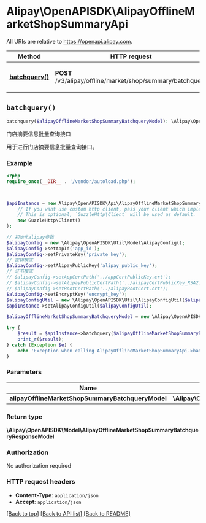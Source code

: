 # Alipay\OpenAPISDK\AlipayOfflineMarketShopSummaryApi

All URIs are relative to https://openapi.alipay.com.

Method | HTTP request | Description
------------- | ------------- | -------------
[**batchquery()**](AlipayOfflineMarketShopSummaryApi.md#batchquery) | **POST** /v3/alipay/offline/market/shop/summary/batchquery | 门店摘要信息批量查询接口


## `batchquery()`

```php
batchquery($alipayOfflineMarketShopSummaryBatchqueryModel): \Alipay\OpenAPISDK\Model\AlipayOfflineMarketShopSummaryBatchqueryResponseModel
```

门店摘要信息批量查询接口

用于进行门店摘要信息批量查询接口。

### Example

```php
<?php
require_once(__DIR__ . '/vendor/autoload.php');



$apiInstance = new Alipay\OpenAPISDK\Api\AlipayOfflineMarketShopSummaryApi(
    // If you want use custom http client, pass your client which implements `GuzzleHttp\ClientInterface`.
    // This is optional, `GuzzleHttp\Client` will be used as default.
    new GuzzleHttp\Client()
);

// 初始化alipay参数
$alipayConfig = new \Alipay\OpenAPISDK\Util\Model\AlipayConfig();
$alipayConfig->setAppId('app_id');
$alipayConfig->setPrivateKey('private_key');
// 密钥模式
$alipayConfig->setAlipayPublicKey('alipay_public_key');
// 证书模式
// $alipayConfig->setAppCertPath('../appCertPublicKey.crt');
// $alipayConfig->setAlipayPublicCertPath('../alipayCertPublicKey_RSA2.crt');
// $alipayConfig->setRootCertPath('../alipayRootCert.crt');
$alipayConfig->setEncryptKey('encrypt_key');
$alipayConfigUtil = new \Alipay\OpenAPISDK\Util\AlipayConfigUtil($alipayConfig);
$apiInstance->setAlipayConfigUtil($alipayConfigUtil);

$alipayOfflineMarketShopSummaryBatchqueryModel = new \Alipay\OpenAPISDK\Model\AlipayOfflineMarketShopSummaryBatchqueryModel(); // \Alipay\OpenAPISDK\Model\AlipayOfflineMarketShopSummaryBatchqueryModel

try {
    $result = $apiInstance->batchquery($alipayOfflineMarketShopSummaryBatchqueryModel);
    print_r($result);
} catch (Exception $e) {
    echo 'Exception when calling AlipayOfflineMarketShopSummaryApi->batchquery: ', $e->getMessage(), PHP_EOL;
}
```

### Parameters

Name | Type | Description  | Notes
------------- | ------------- | ------------- | -------------
 **alipayOfflineMarketShopSummaryBatchqueryModel** | **\Alipay\OpenAPISDK\Model\AlipayOfflineMarketShopSummaryBatchqueryModel**|  | [optional]

### Return type

**\Alipay\OpenAPISDK\Model\AlipayOfflineMarketShopSummaryBatchqueryResponseModel**

### Authorization

No authorization required

### HTTP request headers

- **Content-Type**: `application/json`
- **Accept**: `application/json`

[[Back to top]](#) [[Back to API list]](../../README.md#api-endpoints)
[[Back to README]](../../README.md)
